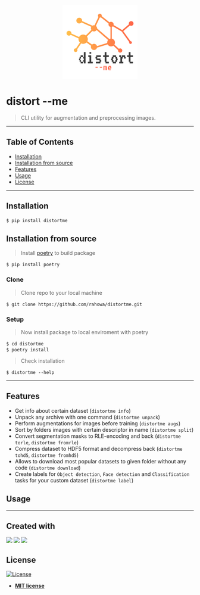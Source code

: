 <p align="center">
    <img src="assets/logo.png" alt="Logo" width="200" height="200" />
</p>

# distort --me
> CLI utility for augmentation and preprocessing images.
>
---
## Table of Contents
- [Installation](#installation)
- [Installation from source](#installation-from-source)
- [Features](#features)
- [Usage](#usage)
- [License](#license)

---
## Installation
```shell
$ pip install distortme
```

## Installation from source
> Install <a href=https://github.com/python-poetry/poetry>poetry</a> to build package
```shell 
$ pip install poetry
``` 

### Clone

> Clone repo to your local machine
```shell 
$ git clone https://github.com/rahowa/distortme.git
```

### Setup

> Now install package to local enviroment with poetry

```shell
$ cd distortme
$ poetry install
```
> Check installation 

```shell
$ distortme --help
```

---
## Features
- Get info about certain dataset (`distortme info`)
- Unpack any archive with one command (`distortme unpack`)
- Perform augmentations for images before training (`distortme augs`)
- Sort by folders images with certain descriptor in name (`distortme split`)
- Convert segmentation masks to RLE-encoding and back (`distortme torle`, `distortme fromrle`)
- Compress dataset to HDF5 format and decompress back (`distortme tohd5`, `distortme fromhd5`)
- Allows to download most popular datasets to given folder without any code (`distortme download`)
- Create labels for `Object detection`, `Face detection` and `Classification` tasks for your custom dataset (`distortme label`)
## Usage

---
## Created with
<a href="https://github.com/albumentations-team/albumentations" target="_blank"><img src="https://albumentations.readthedocs.io/en/latest/_static/logo.png" width="100"/></a>
<a href="https://typer.tiangolo.com/"><img src="https://typer.tiangolo.com/img/logo-margin/logo-margin-vector.svg" width="100"/></a>
<a href="https://python-poetry.org/"><img src="https://python-poetry.org/images/logo-origami.svg" width="50"/></a>

## License

[![License](http://img.shields.io/:license-mit-blue.svg?style=flat-square)](http://badges.mit-license.org)

- **[MIT license](http://opensource.org/licenses/mit-license.php)**
